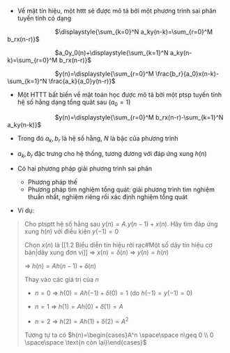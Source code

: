 
- Về mặt tín hiệu, một httt sẽ được mô tả bởi một phương trình sai phân tuyến tính có dạng

$\hspace{3cm}$$\displaystyle{\sum_{k=0}^N a_ky(n-k)=\sum_{r=0}^M b_rx(n-r)}$ 

$\hspace{3cm}$$a_0y_0(n)+\displaystyle{\sum_{k=1}^N a_ky(n-k)=\sum_{r=0}^M b_rx(n-r)}$ 

$\hspace{3cm}$$y(n)=\displaystyle{\sum_{r=0}^M \frac{b_r}{a_0}x(n-k)-\sum_{k=1}^N \frac{a_k}{a_0}y(n-r)}$  

- Một HTTT bất biến về mặt toán học được mô tả bời một ptsp tuyến tính hệ số hằng dạng tổng quát sau $(a_0=1)$

$\hspace{3cm}$$y(n)=\displaystyle{\sum_{r=0}^M b_rx(n-r)-\sum_{k=1}^N a_ky(n-k)}$  

- Trong đó $a_k, b_r$ là hệ số hằng, $N$ là bậc của phương trình

- $a_k,b_r$ đặc trưng cho hệ thống, tương đương với đáp ứng xung $h(n)$

- Có hai phương pháp giải phương trình sai phân
	- Phương pháp thế
	- Phương pháp tìm nghiệm tổng quát: giải phương trình tìm nghiệm thuần nhất, nghiệm riêng rồi xác định nghiệm tổng quát

- Ví dụ:
>Cho ptsptt hệ số hằng sau $y(n)=A.y(n-1)+x(n)$. Hãy tìm đáp ứng xung $h(n)$ với điều kiện $y(-1)=0$
>
>Chọn $x(n)$ là [[1.2 Biểu diễn tín hiệu rời rạc#Một số dãy tín hiệu cơ bản|dãy xung đơn vị]] $\Rightarrow$ $x(n)=\delta(n)$ $\Rightarrow$ $y(n)=h(n)$ 
>
>$\Rightarrow$ $h(n)=Ah(n-1)+\delta(n)$ 
>
>Thay vào các giá trị của $n$ 
>
>+ $n=0$ $\Rightarrow$ $h(0)=Ah(-1)+\delta(0)=1$    (do $h(-1)=y(-1)=0$) 
>  
>+ $n=1$ $\Rightarrow$ $h(1)=Ah(0)+\delta(1)=A$
>
>+ $n=2$ $\Rightarrow$ $h(2)=Ah(1)+\delta(2)=A^2$
>  
>Tương tự ta có $h(n)=\begin{cases}A^n \space\space n\geq 0 \\ 0 \space\space \text{n còn lại}\end{cases}$

